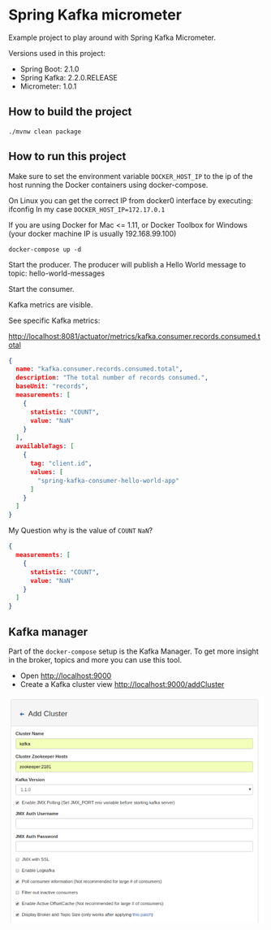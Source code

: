 # Spring Kafka micrometer

Example project to play around with Spring Kafka Micrometer.

Versions used in this project:

* Spring Boot: 2.1.0
* Spring Kafka: 2.2.0.RELEASE
* Micrometer: 1.0.1

## How to build the project

```
./mvnw clean package
```

## How to run this project

Make sure to set the environment variable `DOCKER_HOST_IP` to the ip of the host running the 
Docker containers using docker-compose.

On Linux you can get the correct IP from docker0 interface by executing: ifconfig
In my case `DOCKER_HOST_IP=172.17.0.1`

If you are using Docker for Mac <= 1.11, or Docker Toolbox for Windows (your docker machine IP is usually 192.168.99.100)

```
docker-compose up -d
```

Start the producer. The producer will publish a Hello World message to topic: hello-world-messages

Start the consumer.

Kafka metrics are visible.

See specific Kafka metrics:

[http://localhost:8081/actuator/metrics/kafka.consumer.records.consumed.total](http://localhost:8081/actuator/metrics/kafka.consumer.records.consumed.total)

```json
{
  name: "kafka.consumer.records.consumed.total",
  description: "The total number of records consumed.",
  baseUnit: "records",
  measurements: [
    {
      statistic: "COUNT",
      value: "NaN"
    }
  ],
  availableTags: [
    {
      tag: "client.id",
      values: [
        "spring-kafka-consumer-hello-world-app"
      ]
    }
  ]
}
```

My Question why is the value of `COUNT` `NaN`?

```json
{
  measurements: [
    {
      statistic: "COUNT",
      value: "NaN"
    }
  ]
}
```


## Kafka manager 

Part of the `docker-compose` setup is the Kafka Manager.
To get more insight in the broker, topics and more you can use this tool.

* Open [http://localhost:9000](http://localhost:9000)
* Create a Kafka cluster view [http://localhost:9000/addCluster](http://localhost:9000/addCluster)

![](/documentation/images/kafka-manager-create-cluster.png)

